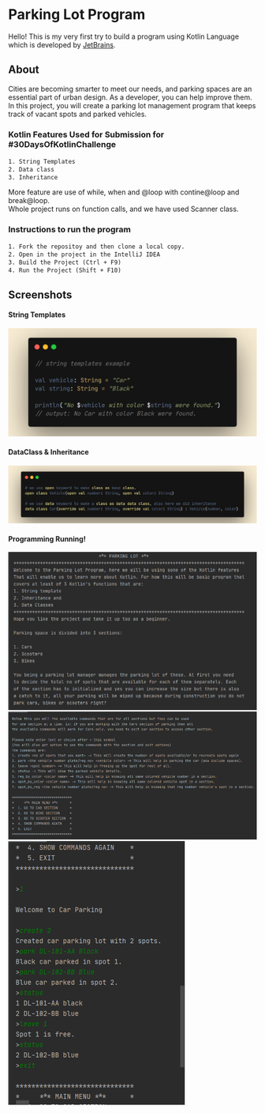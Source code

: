 # Parking Lot Program

Hello! This is my very first try to build a program using Kotlin Language which is developed by [JetBrains](https://www.jetbrains.com/).

## About
Cities are becoming smarter to meet our needs, and parking spaces are an essential part of urban design. As a developer, you can help improve them. In this project, you will create a parking lot management program that keeps track of vacant spots and parked vehicles.

### Kotlin Features Used for Submission for #30DaysOfKotlinChallenge
```These are:
1. String Templates
2. Data class
3. Inheritance
```

More feature are use of while, when and @loop with contine@loop and break@loop.<br />
Whole project runs on function calls, and we have used Scanner class. 

### Instructions to run the program
```
1. Fork the repositoy and then clone a local copy.
2. Open in the project in the IntelliJ IDEA
3. Build the Project (Ctrl + F9) 
4. Run the Project (Shift + F10)
```

## Screenshots
#### String Templates
![STRING_TEMPLATES](https://github.com/sagargkr/ParkingLot/blob/master/images/string_templates_example.png?raw=true)

#### DataClass & Inheritance
![DATA_CLASS_AND_INHERITANCE](https://github.com/sagargkr/ParkingLot/blob/master/images/dataclass_and_inheritance.png?raw=true)

#### Programming Running!
![Screenshot_1](https://github.com/sagargkr/ParkingLot/blob/master/images/play_ss_1.png?raw=true)
![Screenshot_2](https://github.com/sagargkr/ParkingLot/blob/master/images/play_ss_2.png?raw=true)
![Screenshot_3](https://github.com/sagargkr/ParkingLot/blob/master/images/play_ss_3.png?raw=true)

